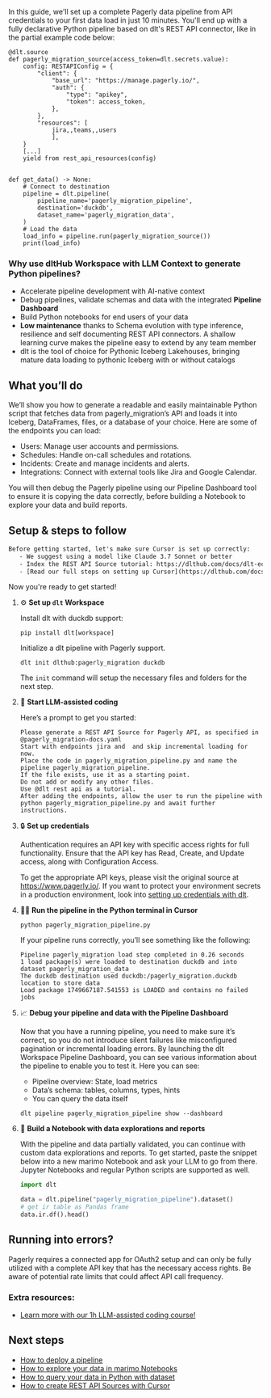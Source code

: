 In this guide, we'll set up a complete Pagerly data pipeline from API credentials to your first data load in just 10 minutes. You'll end up with a fully declarative Python pipeline based on dlt's REST API connector, like in the partial example code below:

```python-outcome
@dlt.source
def pagerly_migration_source(access_token=dlt.secrets.value):
    config: RESTAPIConfig = {
        "client": {
            "base_url": "https://manage.pagerly.io/",
            "auth": {
                "type": "apikey",
                "token": access_token,
            },
        },
        "resources": [
            jira,,teams,,users
            ],
    }
    [...]
    yield from rest_api_resources(config)


def get_data() -> None:
    # Connect to destination
    pipeline = dlt.pipeline(
        pipeline_name='pagerly_migration_pipeline',
        destination='duckdb',
        dataset_name='pagerly_migration_data', 
    )
    # Load the data
    load_info = pipeline.run(pagerly_migration_source())
    print(load_info) 
```

### Why use dltHub Workspace with LLM Context to generate Python pipelines?

- Accelerate pipeline development with AI-native context
- Debug pipelines, validate schemas and data with the integrated **Pipeline Dashboard**
- Build Python notebooks for end users of your data
- **Low maintenance** thanks to Schema evolution with type inference, resilience and self documenting REST API connectors. A shallow learning curve makes the pipeline easy to extend by any team member
- dlt is the tool of choice for Pythonic Iceberg Lakehouses, bringing mature data loading to pythonic Iceberg with or without catalogs

## What you’ll do

We’ll show you how to generate a readable and easily maintainable Python script that fetches data from pagerly_migration’s API and loads it into Iceberg, DataFrames, files, or a database of your choice. Here are some of the endpoints you can load:

- Users: Manage user accounts and permissions.
- Schedules: Handle on-call schedules and rotations.
- Incidents: Create and manage incidents and alerts.
- Integrations: Connect with external tools like Jira and Google Calendar.

You will then debug the Pagerly pipeline using our Pipeline Dashboard tool to ensure it is copying the data correctly, before building a Notebook to explore your data and build reports.

## Setup & steps to follow

```default
Before getting started, let's make sure Cursor is set up correctly:
   - We suggest using a model like Claude 3.7 Sonnet or better
   - Index the REST API Source tutorial: https://dlthub.com/docs/dlt-ecosystem/verified-sources/rest_api/ and add it to context as **@dlt rest api**
   - [Read our full steps on setting up Cursor](https://dlthub.com/docs/dlt-ecosystem/llm-tooling/cursor-restapi#23-configuring-cursor-with-documentation)
```

Now you're ready to get started!

1. ⚙️ **Set up `dlt` Workspace**
    
    Install dlt with duckdb support:
    ```shell
    pip install dlt[workspace]
    ```

    Initialize a dlt pipeline with Pagerly support.
    ```shell
    dlt init dlthub:pagerly_migration duckdb
    ```

    The `init` command will setup the necessary files and folders for the next step.
    
2. 🤠 **Start LLM-assisted coding**
    
    Here’s a prompt to get you started:
    
    ```prompt
    Please generate a REST API Source for Pagerly API, as specified in @pagerly_migration-docs.yaml 
    Start with endpoints jira and  and skip incremental loading for now. 
    Place the code in pagerly_migration_pipeline.py and name the pipeline pagerly_migration_pipeline. 
    If the file exists, use it as a starting point. 
    Do not add or modify any other files. 
    Use @dlt rest api as a tutorial. 
    After adding the endpoints, allow the user to run the pipeline with python pagerly_migration_pipeline.py and await further instructions.
    ```

    
3. 🔒 **Set up credentials** 
    
    Authentication requires an API key with specific access rights for full functionality. Ensure that the API key has Read, Create, and Update access, along with Configuration Access.
    
    To get the appropriate API keys, please visit the original source at https://www.pagerly.io/.
    If you want to protect your environment secrets in a production environment, look into [setting up credentials with dlt](https://dlthub.com/docs/walkthroughs/add_credentials).
    
4. 🏃‍♀️ **Run the pipeline in the Python terminal in Cursor**
    
    ```shell
    python pagerly_migration_pipeline.py
    ```
    
    If your pipeline runs correctly, you’ll see something like the following:
    
    ```shell
    Pipeline pagerly_migration load step completed in 0.26 seconds
    1 load package(s) were loaded to destination duckdb and into dataset pagerly_migration_data
    The duckdb destination used duckdb:/pagerly_migration.duckdb location to store data
    Load package 1749667187.541553 is LOADED and contains no failed jobs
    ```
    
5. 📈 **Debug your pipeline and data with the Pipeline Dashboard**

    Now that you have a running pipeline, you need to make sure it’s correct, so you do not introduce silent failures like misconfigured pagination or incremental loading errors. By launching the dlt Workspace Pipeline Dashboard, you can see various information about the pipeline to enable you to test it. Here you can see:
    - Pipeline overview: State, load metrics
    - Data’s schema: tables, columns, types, hints
    - You can query the data itself
    
    ```shell
    dlt pipeline pagerly_migration_pipeline show --dashboard
    ```
    
6. 🐍 **Build a Notebook with data explorations and reports**

    With the pipeline and data partially validated, you can continue with custom data explorations and reports. To get started, paste the snippet below into a new marimo Notebook and ask your LLM to go from there. Jupyter Notebooks and regular Python scripts are supported as well.

    
    ```python
    import dlt

   data = dlt.pipeline("pagerly_migration_pipeline").dataset()
   # get ir table as Pandas frame
   data.ir.df().head()
    ```

## Running into errors?

Pagerly requires a connected app for OAuth2 setup and can only be fully utilized with a complete API key that has the necessary access rights. Be aware of potential rate limits that could affect API call frequency.

### Extra resources:

- [Learn more with our 1h LLM-assisted coding course!](https://www.youtube.com/watch?v=GGid70rnJuM)

## Next steps

- [How to deploy a pipeline](https://dlthub.com/docs/walkthroughs/deploy-a-pipeline)
- [How to explore your data in marimo Notebooks](https://dlthub.com/docs/general-usage/dataset-access/marimo)
- [How to query your data in Python with dataset](https://dlthub.com/docs/general-usage/dataset-access/dataset)
- [How to create REST API Sources with Cursor](https://dlthub.com/docs/dlt-ecosystem/llm-tooling/cursor-restapi)
